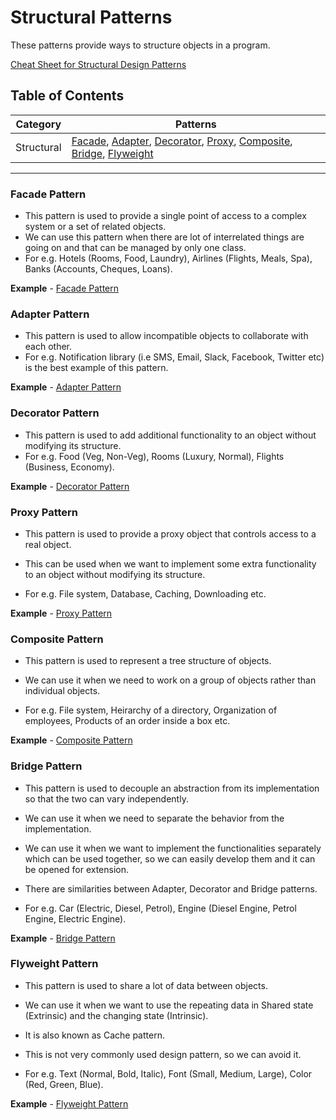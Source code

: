 # Structural Patterns

These patterns provide ways to structure objects in a program.

[Cheat Sheet for Structural Design Patterns](https://refactoring.guru/design-patterns/structural-patterns)

## Table of Contents

| Category | Patterns |
| --- | --- |
| Structural | [Facade](#facade-pattern), [Adapter](#adapter-pattern), [Decorator](#decorator-pattern), [Proxy](#proxy-pattern), [Composite](#composite-pattern), [Bridge](#bridge-pattern), [Flyweight](#flyweight-pattern) |

___

### Facade Pattern

- This pattern is used to provide a single point of access to a complex system or a set of related objects.
- We can use this pattern when there are lot of interrelated things are going on and that can be managed by only one class.
- For e.g. Hotels (Rooms, Food, Laundry), Airlines (Flights, Meals, Spa), Banks (Accounts, Cheques, Loans).

**Example** - [Facade Pattern](Facade.php)

### Adapter Pattern

- This pattern is used to allow incompatible objects to collaborate with each other.
- For e.g. Notification library (i.e SMS, Email, Slack, Facebook, Twitter etc) is the best example of this pattern.

**Example** - [Adapter Pattern](Adapter.php)

### Decorator Pattern

- This pattern is used to add additional functionality to an object without modifying its structure.
- For e.g. Food (Veg, Non-Veg), Rooms (Luxury, Normal), Flights (Business, Economy).

**Example** - [Decorator Pattern](Decorator.php)

### Proxy Pattern

- This pattern is used to provide a proxy object that controls access to a real object.

- This can be used when we want to implement some extra functionality to an object without modifying its structure.

- For e.g. File system, Database, Caching, Downloading etc.

**Example** - [Proxy Pattern](Proxy.php)

### Composite Pattern

- This pattern is used to represent a tree structure of objects.

- We can use it when we need to work on a group of objects rather than individual objects.

- For e.g. File system, Heirarchy of a directory, Organization of employees, Products of an order inside a box etc.

**Example** - [Composite Pattern](Composite.php)

### Bridge Pattern

- This pattern is used to decouple an abstraction from its implementation so that the two can vary independently.

- We can use it when we need to separate the behavior from the implementation.

- We can use it when we want to implement the functionalities separately which can be used together, so we can easily develop them and it can be opened for extension.

- There are similarities between Adapter, Decorator and Bridge patterns.

- For e.g. Car (Electric, Diesel, Petrol), Engine (Diesel Engine, Petrol Engine, Electric Engine).

**Example** - [Bridge Pattern](Bridge.php)

### Flyweight Pattern

- This pattern is used to share a lot of data between objects.

- We can use it when we want to use the repeating data in Shared state (Extrinsic) and the changing state (Intrinsic).

- It is also known as Cache pattern.

- This is not very commonly used design pattern, so we can avoid it.

- For e.g. Text (Normal, Bold, Italic), Font (Small, Medium, Large), Color (Red, Green, Blue).

**Example** - [Flyweight Pattern](Flyweight.php)